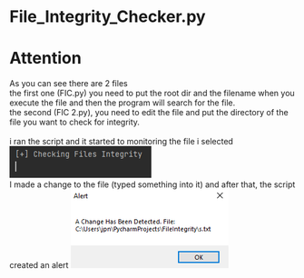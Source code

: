 # File_Integrity_Checker.py

 <h1>Attention</h1>
As you can see there are 2 files<br>
the first one (FIC.py) you need to put the root dir and the filename when you execute the file and then the program will search for the file.<br>
the second (FIC 2.py), you need to edit the file and put the directory of the file you want to check for integrity.<br>
<br>
i ran the script and it started to monitoring the file i selected
<img src="https://github.com/jpn12/File_Integrity_Checker.py/blob/main/image.png">
<br>
I made a change to the file (typed something into it) and after that, the script created an alert
<img src="https://github.com/jpn12/File_Integrity_Checker.py/blob/main/image2.png">
